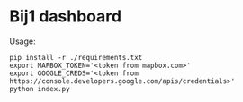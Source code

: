 # Bij1 dashboard

Usage:
```
pip install -r ./requirements.txt
export MAPBOX_TOKEN='<token from mapbox.com>'
export GOOGLE_CREDS='<token from https://console.developers.google.com/apis/credentials>'
python index.py
```
